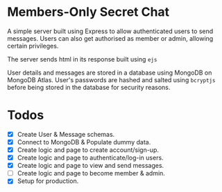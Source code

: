 # Members-Only Secret Chat

A simple server built using Express to allow authenticated users to send messages. Users can also get authorised as member or admin, allowing certain privileges.

The server sends html in its response built using `ejs`

User details and messages are stored in a database using MongoDB on MongoDB Atlas. User's passwords are hashed and salted using `bcryptjs` before being stored in the database for security reasons.

# Todos

- [x] Create User & Message schemas.
- [x] Connect to MongoDB & Populate dummy data.
- [x] Create logic and page to create account/sign-up.
- [x] Create logic and page to authenticate/log-in users.
- [x] Create logic and page to view and send messages.
- [ ] Create logic and page to become member & admin.
- [x] Setup for production.
